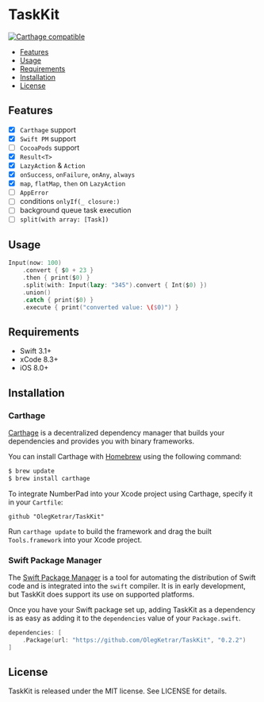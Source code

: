 # TaskKit

[![Carthage compatible](https://img.shields.io/badge/Carthage-compatible-4BC51D.svg?style=flat)](https://github.com/Carthage/Carthage)

- [Features](#features)
- [Usage](#usage)
- [Requirements](#requirements)
- [Installation](#installation)
- [License](#license)

## Features

- [x] `Carthage` support
- [x] `Swift PM` support
- [ ] `CocoaPods` support
- [x] `Result<T>`
- [x] `LazyAction` & `Action`
- [x] `onSuccess`, `onFailure`, `onAny`, `always`
- [x] `map`, `flatMap`, `then` on `LazyAction`
- [ ] `AppError` 
- [ ] conditions `onlyIf(_ closure:)`
- [ ] background queue task execution
- [ ] `split(with array: [Task])`

## Usage

```swift
Input(now: 100)
    .convert { $0 + 23 }
    .then { print($0) }
    .split(with: Input(lazy: "345").convert { Int($0) })
    .union()
    .catch { print($0) }
    .execute { print("converted value: \($0)") }
```

## Requirements

- Swift 3.1+
- xCode 8.3+
- iOS 8.0+

## Installation

### Carthage

[Carthage](https://github.com/Carthage/Carthage) is a decentralized dependency manager that builds your dependencies and provides you with binary frameworks.

You can install Carthage with [Homebrew](http://brew.sh/) using the following command:

```bash
$ brew update
$ brew install carthage
```
To integrate NumberPad into your Xcode project using Carthage, specify it in your `Cartfile`:

```ogdl
github "OlegKetrar/TaskKit"
```
Run `carthage update` to build the framework and drag the built `Tools.framework` into your Xcode project.

### Swift Package Manager

The [Swift Package Manager](https://swift.org/package-manager/) is a tool for automating the distribution of Swift code and is integrated into the `swift` compiler. It is in early development, but TaskKit does support its use on supported platforms. 

Once you have your Swift package set up, adding TaskKit as a dependency is as easy as adding it to the `dependencies` value of your `Package.swift`.

```swift
dependencies: [
    .Package(url: "https://github.com/OlegKetrar/TaskKit", "0.2.2")
]
```

## License

TaskKit is released under the MIT license. See LICENSE for details.
